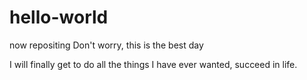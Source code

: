# hello-world
now repositing
Don't worry, this is the best day

I will finally get to do all the things
I have ever wanted, succeed in life.
